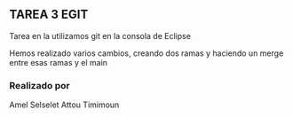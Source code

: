 ## TAREA 3 EGIT ##
Tarea en la utilizamos git en la consola de Eclipse

Hemos realizado varios cambios, creando dos ramas y haciendo un merge entre esas ramas y el main

### Realizado por ###
Amel Selselet Attou Timimoun
